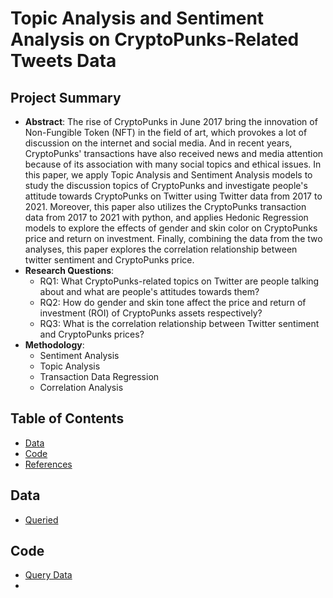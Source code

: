 # Topic Analysis and Sentiment Analysis on CryptoPunks-Related Tweets Data

## Project Summary
- **Abstract**:
The rise of CryptoPunks in June 2017 bring the innovation of Non-Fungible Token (NFT) in the field of art, which provokes a lot of discussion on the internet and social media. And in recent years, CryptoPunks' transactions have also received news and media attention because of its association with many social topics and ethical issues. In this paper, we apply Topic Analysis and Sentiment Analysis models to study the discussion topics of CryptoPunks and investigate people's attitude towards CryptoPunks on Twitter using Twitter data from 2017 to 2021. Moreover, this paper also utilizes the CryptoPunks transaction data from 2017 to 2021 with python, and applies Hedonic Regression models to explore the effects of gender and skin color on CryptoPunks price and return on investment. Finally, combining the data from the two analyses, this paper explores the correlation relationship between twitter sentiment and CryptoPunks price. 
- **Research Questions**:
  - RQ1: What CryptoPunks-related topics on Twitter are people talking about and what are people's attitudes towards them?
  - RQ2: How do gender and skin tone affect the price and return of investment (ROI) of CryptoPunks assets respectively?
  - RQ3: What is the correlation relationship between Twitter sentiment and CryptoPunks prices?
- **Methodology**: 
  - Sentiment Analysis
  - Topic Analysis
  - Transaction Data Regression
  - Correlation Analysis

## Table of Contents
- [Data]()
- [Code]()
- [References]()

## Data
- [Queried]()

## Code
- [Query Data]()
- 
